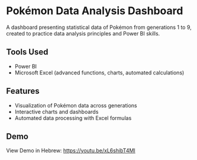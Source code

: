 # Pokémon Data Analysis Dashboard

A dashboard presenting statistical data of Pokémon from generations 1 to 9, created to practice data analysis principles and Power BI skills.

## Tools Used

- Power BI
- Microsoft Excel (advanced functions, charts, automated calculations)

## Features

- Visualization of Pokémon data across generations
- Interactive charts and dashboards
- Automated data processing with Excel formulas

## Demo
View Demo in Hebrew: https://youtu.be/xL6shibT4MI
